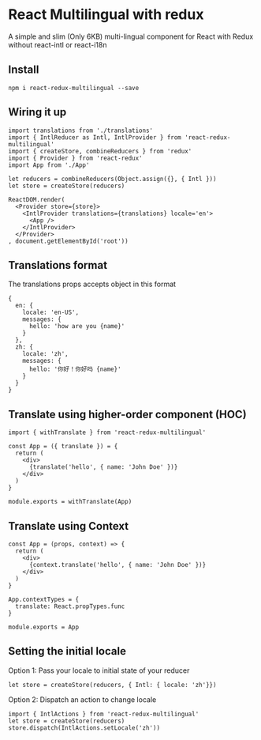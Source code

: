 # React Multilingual with redux

A simple and slim (Only 6KB) multi-lingual component for React with Redux without react-intl or react-i18n

## Install

````
npm i react-redux-multilingual --save
````

## Wiring it up

````
import translations from './translations'
import { IntlReducer as Intl, IntlProvider } from 'react-redux-multilingual'
import { createStore, combineReducers } from 'redux'
import { Provider } from 'react-redux'
import App from './App'

let reducers = combineReducers(Object.assign({}, { Intl }))
let store = createStore(reducers)

ReactDOM.render(
  <Provider store={store}>
    <IntlProvider translations={translations} locale='en'>
      <App />
    </IntlProvider>
  </Provider>
, document.getElementById('root'))
````

## Translations format
The translations props accepts object in this format

````
{
  en: {
    locale: 'en-US',
    messages: {
      hello: 'how are you {name}'
    }
  },
  zh: {
    locale: 'zh',
    messages: {
      hello: '你好！你好吗 {name}'
    }
  }
}
````

## Translate using higher-order component (HOC)

````
import { withTranslate } from 'react-redux-multilingual'

const App = ({ translate }) = {
  return (
    <div>
      {translate('hello', { name: 'John Doe' })}
    </div>
  )
}

module.exports = withTranslate(App)
````

## Translate using Context

````
const App = (props, context) => {
  return (
    <div>
      {context.translate('hello', { name: 'John Doe' })}
    </div>
  )
}

App.contextTypes = {
  translate: React.propTypes.func
}

module.exports = App
````

## Setting the initial locale

Option 1: Pass your locale to initial state of your reducer
````
let store = createStore(reducers, { Intl: { locale: 'zh'}})
````

Option 2: Dispatch an action to change locale
````
import { IntlActions } from 'react-redux-multilingual'
let store = createStore(reducers)
store.dispatch(IntlActions.setLocale('zh'))
````